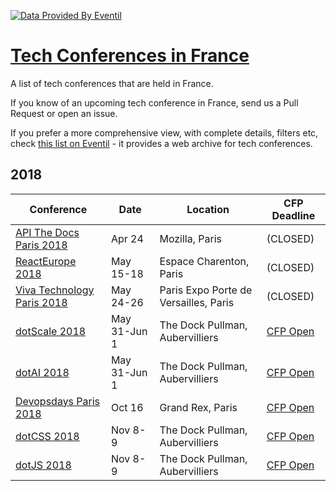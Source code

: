 

[![Data Provided By Eventil](https://img.shields.io/badge/Data%20provided%20by-Eventil-24292e.svg?style=for-the-badge&colorA=BFBFBF)](https://eventil.com/)

# [Tech Conferences in France](https://eventil.com/conferences/in/fr)

A list of tech conferences that are held in France. 

If you know of an upcoming tech conference in France, send us a Pull Request or open an issue.

If you prefer a more comprehensive view, with complete details, filters etc, check [this list on Eventil](https://eventil.com/conferences/in/fr) - it provides a web archive for tech conferences.

## 2018

| Conference | Date | Location | CFP Deadline |
|------------|------|----------|--------------|
| [API The Docs Paris 2018](https://eventil.com/events/api-the-docs-paris-2018) | Apr 24 | Mozilla, Paris | (CLOSED) |
| [ReactEurope 2018](https://eventil.com/events/reacteurope-2018) | May 15-18 | Espace Charenton, Paris | (CLOSED) |
| [Viva Technology Paris 2018](https://eventil.com/events/viva-technology-paris-2018) | May 24-26 | Paris Expo Porte de Versailles, Paris | (CLOSED) |
| [dotScale 2018](https://eventil.com/events/dotscale-2018) | May 31-Jun 1 | The Dock Pullman, Aubervilliers | [CFP Open](https://docs.google.com/forms/d/e/1FAIpQLSfJjXZDjdvJKTKUz_HedK9oJt_sh9MN57GIm_7H0MfDnd4wOA/viewform?c=0&w=1) |
| [dotAI 2018](https://eventil.com/events/dotai-2018) | May 31-Jun 1 | The Dock Pullman, Aubervilliers | [CFP Open](https://docs.google.com/forms/d/e/1FAIpQLSfJjXZDjdvJKTKUz_HedK9oJt_sh9MN57GIm_7H0MfDnd4wOA/viewform?c=0&w=1) |
| [Devopsdays Paris 2018](https://eventil.com/events/devopsdays-paris-2018) | Oct 16 | Grand Rex, Paris | [CFP Open](https://www.devopsrex.fr/proposer-un-talk/) |
| [dotCSS 2018](https://eventil.com/events/dotcss-2018) | Nov 8-9 | The Dock Pullman, Aubervilliers | [CFP Open](https://docs.google.com/forms/d/e/1FAIpQLSfJjXZDjdvJKTKUz_HedK9oJt_sh9MN57GIm_7H0MfDnd4wOA/viewform?c=0&w=1) |
| [dotJS 2018](https://eventil.com/events/dotjs-2018) | Nov 8-9 | The Dock Pullman, Aubervilliers | [CFP Open](https://docs.google.com/forms/d/e/1FAIpQLSfJjXZDjdvJKTKUz_HedK9oJt_sh9MN57GIm_7H0MfDnd4wOA/viewform?c=0&w=1) |

